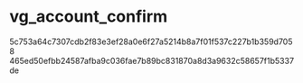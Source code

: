 # vg_account_confirm
5c753a64c7307cdb2f83e3ef28a0e6f27a5214b8a7f01f537c227b1b359d7058
465ed50efbb24587afba9c036fae7b89bc831870a8d3a9632c58657f1b5337de
